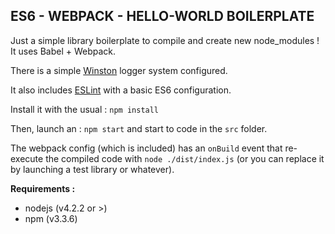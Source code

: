 ES6 - WEBPACK - HELLO-WORLD BOILERPLATE
---


Just a simple library boilerplate to compile and create new node_modules !
It uses Babel + Webpack. 

There is a simple [Winston](https://github.com/winstonjs/winston "Winston homepage") logger system configured.

It also includes [ESLint](http://eslint.org "EsLint homepage") with a basic ES6 configuration.


Install it with the usual : 
`npm install`

Then, launch an : 
`npm start` 
and start to code in the `src` folder.

The webpack config (which is included) has an `onBuild` event that re-execute the compiled code with `node ./dist/index.js` (or you can replace it by launching a test library or whatever).




**Requirements :**
- nodejs (v4.2.2 or >)
- npm (v3.3.6)
